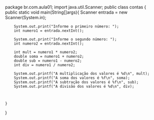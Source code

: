 package br.com.aula01;
import java.util.Scanner;
public class contas {
    public static void main(String[]args){
        Scanner entrada = new Scanner(System.in);

        System.out.print("Informe o primeiro número: ");
        int numero1 = entrada.nextInt();

        System.out.print("Informe o segundo número: ");
        int numero2 = entrada.nextInt();

        int mult = numero1 * numero2;
        double soma = numero1 + numero2;
        double sub = numero1 - numero2;
        int div = numero1 / numero2;

        System.out.printf("A multiplicação dos valores é %d\n", mult);
        System.out.printf("A soma dos valores é %f\n", soma);
        System.out.printf("A subtração dos valores é %f\n", sub);
        System.out.printf("A divisão dos valores é %d\n", div);



    }

}
